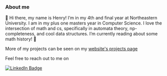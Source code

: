 ### About me

👋 Hi there, my name is Henry! I’m in my 4th and final year at Northeastern University. I am in my plus one masters year in Computer Science. I love the intersection of math and cs, specifically in automata theory, np-completeness, and cool data structures. I’m currently reading about some math history! 📖

More of my projects can be seen on my <a href="http://henrybarthelemy.com/"> website's projects page </a>

Feel free to reach out to me on

<a href="http://www.linkedin.com/in/henry-barthelemy"> <img src="https://img.shields.io/badge/LinkedIn-blue?style=for-the-badge&logo=linkedin&logoColor=white" alt="LinkedIn Badge"/> </a>


